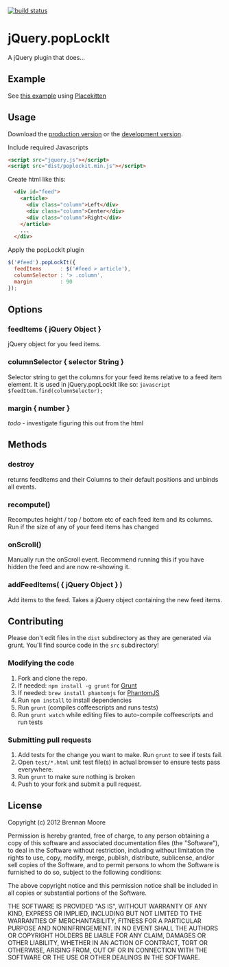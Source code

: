 [![build status](https://api.travis-ci.org/zamiang/jquery.popLockIt.png)](http://travis-ci.org/zamiang/jquery.popLockIt)

# jQuery.popLockIt

A jQuery plugin that does...

## Example

See [this example](http://htmlpreview.github.com/?https://github.com/zamiang/jquery.poplockit/blob/master/example/index.html) using [Placekitten](http://placekitten.com/)

## Usage

Download the [production version](https://raw.github.com/zamiang/jquery.poplockit/master/dist/lockit.min.js) or the [development version](https://raw.github.com/zamiang/jquery.poplockit/master/dist/lockit.js).

Include required Javascripts
```html
<script src="jquery.js"></script>
<script src="dist/poplockit.min.js"></script>
```

Create html like this:
```html
  <div id="feed">
    <article>
      <div class="column">Left</div>
      <div class="column">Center</div>
      <div class="column">Right</div>
    </article>
    ...
  </div>
```

Apply the popLockIt plugin

```javascript
$('#feed').popLockIt({
  feedItems      : $('#feed > article'),
  columnSelector : '> .column',
  margin         : 90
});
```

## Options

### feedItems { jQuery Object }

jQuery object for you feed items.

### columnSelector { selector String }

Selector string to get the columns for your feed items relative to a feed item element. It is used in jQuery.popLockIt like so: ```javascript $feedItem.find(columnSelector);```

### margin { number }

*todo* - investigate figuring this out from the html

## Methods

### destroy

returns feedItems and their Columns to their default positions and unbinds all events.

### recompute()

Recomputes height / top / bottom etc of each feed item and its columns. Run if the size of any of your feed items has changed

### onScroll()

Manually run the onScroll event. Recommend running this if you have hidden the feed and are now re-showing it.

### addFeedItems( { jQuery Object } )

Add items to the feed. Takes a jQuery object containing the new feed items.


## Contributing

Please don't edit files in the `dist` subdirectory as they are generated via grunt. You'll find source code in the `src` subdirectory!

### Modifying the code
1. Fork and clone the repo.
1. If needed: `npm install -g grunt` for [Grunt](https://github.com/gruntjs/grunt)
1. If needed: `brew install phantomjs` for [PhantomJS](http://phantomjs.org/download.html)
1. Run `npm install` to install dependencies
1. Run `grunt` (compiles coffeescripts and runs tests)
1. Run `grunt watch` while editing files to auto-compile coffeescripts and run tests

### Submitting pull requests

1. Add tests for the change you want to make. Run `grunt` to see if tests fail.
1. Open `test/*.html` unit test file(s) in actual browser to ensure tests pass everywhere.
1. Run `grunt` to make sure nothing is broken
1. Push to your fork and submit a pull request.

## License

Copyright (c) 2012 Brennan Moore

Permission is hereby granted, free of charge, to any person
obtaining a copy of this software and associated documentation
files (the "Software"), to deal in the Software without
restriction, including without limitation the rights to use,
copy, modify, merge, publish, distribute, sublicense, and/or sell
copies of the Software, and to permit persons to whom the
Software is furnished to do so, subject to the following
conditions:

The above copyright notice and this permission notice shall be
included in all copies or substantial portions of the Software.

THE SOFTWARE IS PROVIDED "AS IS", WITHOUT WARRANTY OF ANY KIND,
EXPRESS OR IMPLIED, INCLUDING BUT NOT LIMITED TO THE WARRANTIES
OF MERCHANTABILITY, FITNESS FOR A PARTICULAR PURPOSE AND
NONINFRINGEMENT. IN NO EVENT SHALL THE AUTHORS OR COPYRIGHT
HOLDERS BE LIABLE FOR ANY CLAIM, DAMAGES OR OTHER LIABILITY,
WHETHER IN AN ACTION OF CONTRACT, TORT OR OTHERWISE, ARISING
FROM, OUT OF OR IN CONNECTION WITH THE SOFTWARE OR THE USE OR
OTHER DEALINGS IN THE SOFTWARE.
